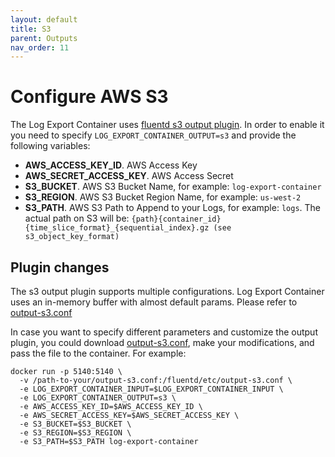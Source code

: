 ```yaml
---
layout: default
title: S3
parent: Outputs
nav_order: 11
---
```

# Configure AWS S3

The Log Export Container uses [fluentd s3 output plugin](https://docs.fluentd.org/output/s3). In order to enable it you need to specify `LOG_EXPORT_CONTAINER_OUTPUT=s3` and provide the following variables:
* **AWS_ACCESS_KEY_ID**. AWS Access Key
* **AWS_SECRET_ACCESS_KEY**. AWS Access Secret
* **S3_BUCKET**. AWS S3 Bucket Name, for example: `log-export-container`
* **S3_REGION**. AWS S3 Bucket Region Name, for example: `us-west-2`
* **S3_PATH**. AWS S3 Path to Append to your Logs, for example: `logs`. The actual path on S3 will be: `{path}{container_id}{time_slice_format}_{sequential_index}.gz (see s3_object_key_format)`

## Plugin changes

The s3 output plugin supports multiple configurations. Log Export Container uses an in-memory buffer with almost default params. Please refer to [output-s3.conf](../../../fluentd/etc/output-s3.conf)

In case you want to specify different parameters and customize the output plugin, you could download [output-s3.conf](../../../fluentd/etc/output-s3.conf), make your modifications, and pass the file to the container. For example:
```
docker run -p 5140:5140 \
  -v /path-to-your/output-s3.conf:/fluentd/etc/output-s3.conf \
  -e LOG_EXPORT_CONTAINER_INPUT=$LOG_EXPORT_CONTAINER_INPUT \
  -e LOG_EXPORT_CONTAINER_OUTPUT=s3 \
  -e AWS_ACCESS_KEY_ID=$AWS_ACCESS_KEY_ID \
  -e AWS_SECRET_ACCESS_KEY=$AWS_SECRET_ACCESS_KEY \
  -e S3_BUCKET=$S3_BUCKET \
  -e S3_REGION=$S3_REGION \
  -e S3_PATH=$S3_PATH log-export-container 
```
